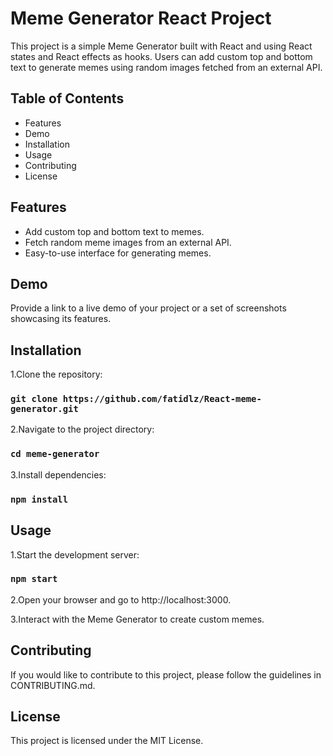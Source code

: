 # Meme Generator React Project

This project is a simple Meme Generator built with React and using React states and React effects as hooks. Users can add custom top and bottom text to generate memes using random images fetched from an external API.

## Table of Contents
* Features
* Demo
* Installation
* Usage
* Contributing
* License


## Features
* Add custom top and bottom text to memes.
* Fetch random meme images from an external API.
* Easy-to-use interface for generating memes.

## Demo
Provide a link to a live demo of your project or a set of screenshots showcasing its features.

## Installation
1.Clone the repository:
### `git clone https://github.com/fatidlz/React-meme-generator.git`

2.Navigate to the project directory:
### `cd meme-generator`

3.Install dependencies:
### `npm install`

## Usage
1.Start the development server:
### `npm start`

2.Open your browser and go to http://localhost:3000.

3.Interact with the Meme Generator to create custom memes.

## Contributing
If you would like to contribute to this project, please follow the guidelines in CONTRIBUTING.md.

## License
This project is licensed under the MIT License.
